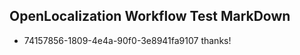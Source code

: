 ## OpenLocalization Workflow Test MarkDown
* 74157856-1809-4e4a-90f0-3e8941fa9107 
thanks!<!--HONumber=Mar16_HO4-->
